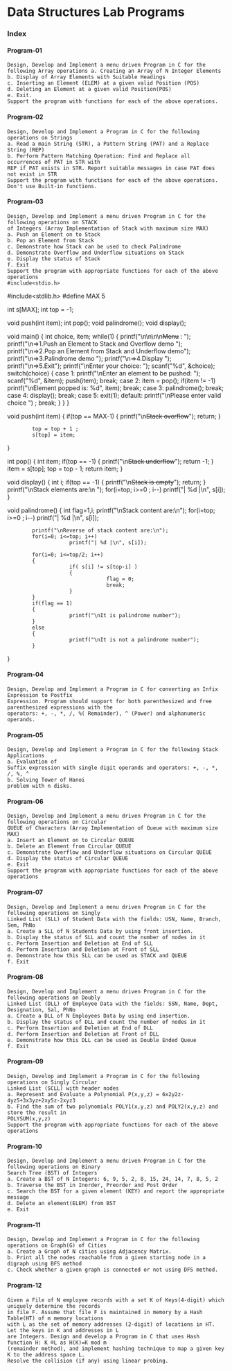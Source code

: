 # Data Structures Lab Programs

### Index

#### Program-01
    Design, Develop and Implement a menu driven Program in C for the following Array operations a. Creating an Array of N Integer Elements
    b. Display of Array Elements with Suitable Headings
    c. Inserting an Element (ELEM) at a given valid Position (POS)
    d. Deleting an Element at a given valid Position(POS)
    e. Exit.
    Support the program with functions for each of the above operations.

#### Program-02 
    Design, Develop and Implement a Program in C for the following operations on Strings
    a. Read a main String (STR), a Pattern String (PAT) and a Replace String (REP)
    b. Perform Pattern Matching Operation: Find and Replace all occurrences of PAT in STR with
    REP if PAT exists in STR. Report suitable messages in case PAT does not exist in STR
    Support the program with functions for each of the above operations. Don't use Built-in functions. 
#### Program-03 
    Design, Develop and Implement a menu driven Program in C for the following operations on STACK
    of Integers (Array Implementation of Stack with maximum size MAX)
    a. Push an Element on to Stack
    b. Pop an Element from Stack
    c. Demonstrate how Stack can be used to check Palindrome
    d. Demonstrate Overflow and Underflow situations on Stack
    e. Display the status of Stack
    f. Exit
    Support the program with appropriate functions for each of the above operations 
    #include<stdio.h>
#include<stdlib.h>
#define MAX 5

int s[MAX];
int top = -1;

void push(int item);
int pop();
void palindrome();
void display();

void main()
{
            int choice, item;
            while(1)
            {
                        printf("\n\n\n\n~~~~~~Menu~~~~~~ : ");
                        printf("\n=>1.Push an Element to Stack and Overflow demo ");
                        printf("\n=>2.Pop an Element from Stack and Underflow demo");
                        printf("\n=>3.Palindrome demo ");
                        printf("\n=>4.Display ");
                        printf("\n=>5.Exit");
                        printf("\nEnter your choice: ");
                        scanf("%d", &choice);
                        switch(choice)
                        {
                                    case 1:             printf("\nEnter an element to be pushed: ");
                                                            scanf("%d", &item);
                                                            push(item);
                                                            break;
                                    case 2:             item = pop();
                                                            if(item != -1)
                                                                        printf("\nElement popped is: %d", item);
                                                            break;
                                    case 3:             palindrome();
                                                            break;
                                    case 4:             display();
                                                            break;
                                    case 5:             exit(1);
                                    default:            printf("\nPlease enter valid choice ") ;
                                                            break;
                    }
            }
}

void push(int item)
{
            if(top == MAX-1)
            {
                        printf("\n~~~~Stack overflow~~~~");
                        return;
            }

            top = top + 1 ;
            s[top] = item;
}

int pop()
{
            int item;
            if(top == -1)
            {
                        printf("\n~~~~Stack underflow~~~~");
                        return -1;
            }
            item = s[top];
            top = top - 1;
            return item;
}

void display()
{
            int i;
            if(top == -1)
            {
                        printf("\n~~~~Stack is empty~~~~");
                        return;
            }
            printf("\nStack elements are:\n ");
            for(i=top; i>=0 ; i--)
                        printf("| %d |\n", s[i]);
}

void palindrome()
{
            int flag=1,i;
            printf("\nStack content are:\n");
            for(i=top; i>=0 ; i--)
                        printf("| %d |\n", s[i]);

            printf("\nReverse of stack content are:\n");
            for(i=0; i<=top; i++)
                        printf("| %d |\n", s[i]);

            for(i=0; i<=top/2; i++)
            {
                        if( s[i] != s[top-i] )
                        {
                                    flag = 0;
                                    break;
                        }
            }
            if(flag == 1)
            {
                        printf("\nIt is palindrome number");
            }
            else
            {
                        printf("\nIt is not a palindrome number");
            }
}

 
#### Program-04 
    Design, Develop and Implement a Program in C for converting an Infix Expression to Postfix
    Expression. Program should support for both parenthesized and free parenthesized expressions with the
    operators: +, -, *, /, %( Remainder), ^ (Power) and alphanumeric operands.
#### Program-05 
    Design, Develop and Implement a Program in C for the following Stack Applications 
    a. Evaluation of
    Suffix expression with single digit operands and operators: +, -, *, /, %, ^ 
    b. Solving Tower of Hanoi
    problem with n disks.
#### Program-06 
    Design, Develop and Implement a menu driven Program in C for the following operations on Circular
    QUEUE of Characters (Array Implementation of Queue with maximum size MAX)
    a. Insert an Element on to Circular QUEUE
    b. Delete an Element from Circular QUEUE
    c. Demonstrate Overflow and Underflow situations on Circular QUEUE
    d. Display the status of Circular QUEUE
    e. Exit
    Support the program with appropriate functions for each of the above operations 
#### Program-07 
    Design, Develop and Implement a menu driven Program in C for the following operations on Singly
    Linked List (SLL) of Student Data with the fields: USN, Name, Branch, Sem, PhNo
    a. Create a SLL of N Students Data by using front insertion.
    b. Display the status of SLL and count the number of nodes in it
    c. Perform Insertion and Deletion at End of SLL
    d. Perform Insertion and Deletion at Front of SLL
    e. Demonstrate how this SLL can be used as STACK and QUEUE
    f. Exit

#### Program-08 
    Design, Develop and Implement a menu driven Program in C for the following operations on Doubly
    Linked List (DLL) of Employee Data with the fields: SSN, Name, Dept, Designation, Sal, PhNo
    a. Create a DLL of N Employees Data by using end insertion.
    b. Display the status of DLL and count the number of nodes in it
    c. Perform Insertion and Deletion at End of DLL
    d. Perform Insertion and Deletion at Front of DLL
    e. Demonstrate how this DLL can be used as Double Ended Queue
    f. Exit 
#### Program-09 
    Design, Develop and Implement a Program in C for the following operations on Singly Circular
    Linked List (SCLL) with header nodes
    a. Represent and Evaluate a Polynomial P(x,y,z) = 6x2y2z-4yz5+3x3yz+2xy5z-2xyz3
    b. Find the sum of two polynomials POLY1(x,y,z) and POLY2(x,y,z) and store the result in
    POLYSUM(x,y,z)
    Support the program with appropriate functions for each of the above operations
#### Program-10 
    Design, Develop and Implement a menu driven Program in C for the following operations on Binary
    Search Tree (BST) of Integers
    a. Create a BST of N Integers: 6, 9, 5, 2, 8, 15, 24, 14, 7, 8, 5, 2
    b. Traverse the BST in Inorder, Preorder and Post Order
    c. Search the BST for a given element (KEY) and report the appropriate message
    d. Delete an element(ELEM) from BST
    e. Exit 
#### Program-11
    Design, Develop and Implement a Program in C for the following operations on Graph(G) of Cities
    a. Create a Graph of N cities using Adjacency Matrix.
    b. Print all the nodes reachable from a given starting node in a digraph using BFS method
    c. Check whether a given graph is connected or not using DFS method.
#### Program-12 
    Given a File of N employee records with a set K of Keys(4-digit) which uniquely determine the records
    in file F. Assume that file F is maintained in memory by a Hash Table(HT) of m memory locations
    with L as the set of memory addresses (2-digit) of locations in HT. Let the keys in K and addresses in L
    are Integers. Design and develop a Program in C that uses Hash function H: K ®L as H(K)=K mod m
    (remainder method), and implement hashing technique to map a given key K to the address space L.
    Resolve the collision (if any) using linear probing. 
